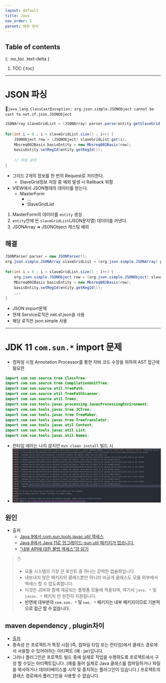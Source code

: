 ```yaml
---
layout: default
title: Java
nav_order: 1
parent: 예외 정리
---
```

## Table of contents
{: .no_toc .text-delta }

1. TOC
{:toc}

---

# **JSON 파싱**
🚨`java.lang.ClassCastException: org.json.simple.JSONObject cannot be cast to net.sf.json.JSONObject`

```java
JSONArray slaveGridList = (JSONArray) parser.parse(entity.getSlaveGrid());

for(int i = 0 ; i < slaveGridList.size() ; i++) {
    JSONObject row = (JSONObject) slaveGridList.get(i);
    Mbsreq002Basis basisEntity = new Mbsreq002Basis(row);
    basisEntity.setRegId(entity.getRegId());

    // 저장 로직
}
```
- 그리드 2개의 정보를 한 번의 Request로 처리한다.
    - SlaveGrid정보 저장 중 예외 발생 시 Rallback 위함
- VIEW에서 JSON형태의 데이터를 받는다.
    -  MasterForm
        - ...
        - SlaveGridList


1. MasterForm의 데이터를 `entity` 생성
2. `entity`안에 든 `slaveGridList`(JSON문자열) 데이터를 꺼낸다.
3. JSONArray ➜ JSONObject 캐스팅 예외

## **해결**
```java
JSONParser parser = new JSONParser();
org.json.simple.JSONArray slaveGridList = (org.json.simple.JSONArray) parser.parse(entity.getSlaveGrid());

for(int i = 0 ; i < slaveGridList.size() ; i++) {
    org.json.simple.JSONObject row = (org.json.simple.JSONObject) slaveGridList.get(i);
    Mbsreq002Basis basisEntity = new Mbsreq002Basis(row);
    basisEntity.setRegId(entity.getRegId());
    ...
}
```
- JSON import문제
- 현재 Service로직은 net.sf.json을 사용
- 해당 로직만 json.simple 사용

***

# **JDK 11 `com.sun.*` import 문제**

- 컴파일 시점 Annotation Processor를 통한 자바 코드 수정을 위하여 AST 접근에 필요한
```java
import com.sun.source.tree.ClassTree;
import com.sun.source.tree.CompilationUnitTree;
import com.sun.source.util.TreePath;
import com.sun.source.util.TreePathScanner;
import com.sun.source.util.Trees;
import com.sun.tools.javac.processing.JavacProcessingEnvironment;
import com.sun.tools.javac.tree.JCTree;
import com.sun.tools.javac.tree.TreeMaker;
import com.sun.tools.javac.tree.TreeTranslator;
import com.sun.tools.javac.util.Context;
import com.sun.tools.javac.util.List;
import com.sun.tools.javac.util.Names;
```
- 런타임 에러는 나지 않지만 `mvn clean install` 빌드 시
- ![](../../assets/images/exception/java/1.png)

## **원인**
- 출처
  - [Java 9에서 com.sun.tools.javac.util 액세스](https://stackoverflow.com/questions/46773519/accessing-com-sun-tools-javac-util-from-java-9)
  - [Java 8에서 Java 11로 업그레이드-sun.util 패키지가 없습니다.](https://www.javaer101.com/en/article/114435.html)
  - [ "내부 API에 대한 불법 액세스"장 읽기](https://nipafx.dev/java-11-migration-guide/)

> ✋
> - 모듈 시스템의 가장 큰 포인트 중 하나는 강력한 캡슐화입니다.
> - 내보내지 않은 패키지의 클래스뿐만 아니라 비공개 클래스도 모듈 외부에서 액세스 할 수 없도록합니다.
> - 이것은 JDK와 함께 제공되는 플랫폼 모듈에 적용되며, 여기서 `java. *` 및 `javax. *` 패키지 만 완전히 지원됩니다.
> - **반면에 대부분의 `com.sun. *` 및 `sun. *` 패키지는 내부 패키지이므로 기본적으로 접근 할 수 없습니다.**


## **maven dependency , plugin차이**
- [출처](https://stackoverflow.com/questions/26292073/whats-the-difference-between-maven-plugins-and-dependencies)
- 종속성 은 프로젝트가 특정 시점 (즉, 컴파일 타임 또는 런타임)에서 클래스 경로에서 사용할 수 있어야하는 아티팩트 (예 : jar)입니다.
- 그러나 플러그인은 프로젝트 빌드 중에 실제로 작업을 수행하도록 프로젝트에서 구성 할 수있는 아티팩트입니다. (예를 들어 실제로 Java 클래스를 컴파일하거나 파일을 복사하거나 데이터베이스를 시작 및 중지하는 플러그인이 있습니다.) 프로젝트의 클래스 경로에서 플러그인을 사용할 수 없습니다.
